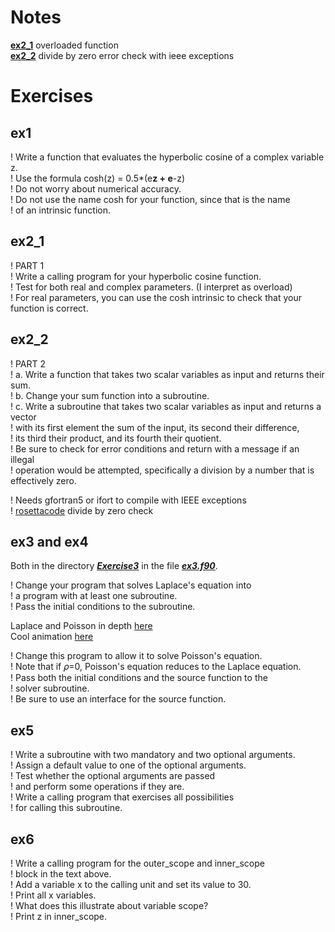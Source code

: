 # Notes

**[ex2_1](./Exercise2/Part1/ex2_1.f90)** overloaded function      
**[ex2_2](./Exercise2/Part2/ex2_2.f90)** divide by zero error check with ieee exceptions

# Exercises

## ex1

! Write a function that evaluates the hyperbolic cosine of a complex variable z.       
! Use the formula cosh(z) = 0.5*(e**z + e**-z)      
! Do not worry about numerical accuracy.      
! Do not use the name cosh for your function, since that is the name      
! of an intrinsic function.    

## ex2_1

! PART 1      
! Write a calling program for your hyperbolic cosine function.     
! Test for both real and complex parameters. (I interpret as overload)      
! For real parameters, you can use the cosh intrinsic to check that your function is correct.     

## ex2_2

! PART 2     
!   a. Write a function that takes two scalar variables as input and returns their sum.      
!   b. Change your sum function into a subroutine.    
!   c. Write a subroutine that takes two scalar variables as input and returns a vector    
!      with its first element the sum of the input, its second their difference,     
!      its third their product, and its fourth their quotient.    
!      Be sure to check for error conditions and return with a message if an illegal    
!      operation would be attempted, specifically a division by a number that is effectively zero.    

! Needs gfortran5 or ifort to compile with IEEE exceptions      
! [rosettacode](https://rosettacode.org/wiki/Detect_division_by_zero#Fortran) divide by zero check  

## ex3 and ex4

Both in the directory ***[Exercise3](./Exercise3/)*** in the file ***[ex3.f90](./Exercise3/ex3.f90)***.

! Change your program that solves Laplace's equation into    
! a program with at least one subroutine.    
! Pass the initial conditions to the subroutine.    


Laplace and Poisson in depth [here](http://faculty.otterbein.edu/DRobertson/compsci/em-stud.pdf)        
Cool animation [here](https://blog.c0nrad.io/posts/relaxation/)   

! Change this program to allow it to solve Poisson's equation.     
! Note that if 𝜌=0, Poisson's equation reduces to the Laplace equation.     
! Pass both the initial conditions and the source function to the    
! solver subroutine.    
! Be sure to use an interface for the source function.     

## ex5

! Write a subroutine with two mandatory and two optional arguments.     
! Assign a default value to one of the optional arguments.     
! Test whether the optional arguments are passed      
! and perform some operations if they are.     
! Write a calling program that exercises all possibilities    
! for calling this subroutine.    

## ex6

! Write a calling program for the outer_scope and inner_scope    
! block in the text above.     
! Add a variable x to the calling unit and set its value to 30.    
! Print all x variables.    
! What does this illustrate about variable scope?    
! Print z in inner_scope.    